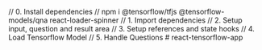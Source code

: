 // 0. Install dependencies
// npm i @tensorflow/tfjs @tensorflow-models/qna react-loader-spinner
// 1. Import dependencies
// 2. Setup input, question and result area
// 3. Setup references and state hooks
// 4. Load Tensorflow Model
// 5. Handle Questions
#   r e a c t - t e n s o r f l o w - a p p  
 